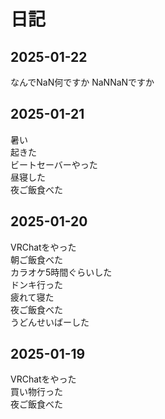 # 日記

## 2025-01-22
なんでNaN何ですか
NaNNaNですか

## 2025-01-21
暑い  
起きた  
ビートセーバーやった  
昼寝した  
夜ご飯食べた

## 2025-01-20
VRChatをやった  
朝ご飯食べた  
カラオケ5時間ぐらいした  
ドンキ行った  
疲れて寝た  
夜ご飯食べた  
うどんせいばーした

## 2025-01-19
VRChatをやった  
買い物行った  
夜ご飯食べた
